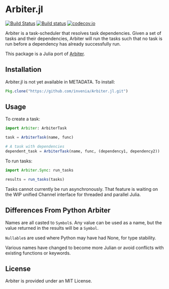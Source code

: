 # Arbiter.jl

[![Build Status](https://travis-ci.org/invenia/Arbiter.jl.svg)](https://travis-ci.org/invenia/Arbiter.jl) [![Build status](https://ci.appveyor.com/api/projects/status/mlomdy661hay7fui?svg=true)](https://ci.appveyor.com/project/iamed2/arbiter-jl)
 [![codecov.io](http://codecov.io/github/invenia/Arbiter.jl/coverage.svg?branch=master)](http://codecov.io/github/invenia/Arbiter.jl?branch=master)

Arbiter is a task-scheduler that resolves task dependencies. Given a set of 
tasks and their dependencies, Arbiter will run the tasks such that no task is 
run before a dependency has already successfully run.

This package is a Julia port of [Arbiter](https://github.com/invenia/Arbiter).

## Installation

Arbiter.jl is not yet available in METADATA. To install:  
```julia
Pkg.clone("https://github.com/invenia/Arbiter.jl.git")
```

## Usage

To create a task:  
```julia
import Arbiter: ArbiterTask

task = ArbiterTask(name, func)

# A task with dependencies
dependent_task = ArbiterTask(name, func, (dependency1, dependency2))
```

To run tasks:  
```julia
import Arbiter.Sync: run_tasks

results = run_tasks(tasks)
```

Tasks cannot currently be run asynchronously. That feature is waiting on the 
WIP unified Channel interface for threaded and parallel Julia.

## Differences From Python Arbiter

Names are all casted to `Symbol`s. Any value can be used as a name, but the 
value returned in the results will be a `Symbol`.

`Nullable`s are used where Python may have had None, for type stability.

Various names have changed to become more Julian or avoid conflicts with 
existing functions or keywords. 

## License

Arbiter is provided under an MIT License.
